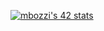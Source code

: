 <a href="https://github.com/JaeSeoKim/badge42"><img src="https://badge42.vercel.app/api/v2/cldhq4tje00950fmeis9ycqc8/stats?cursusId=21&coalitionId=284" alt="mbozzi's 42 stats" /></a>
